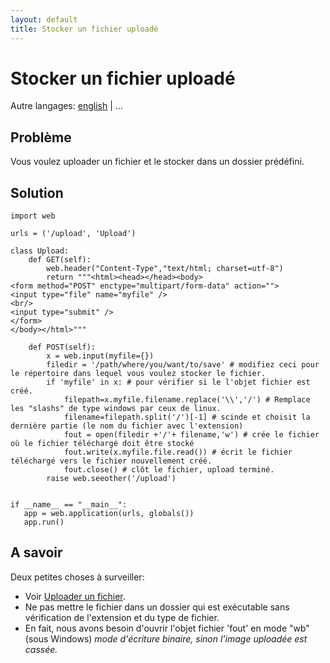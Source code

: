 ```yaml
---
layout: default
title: Stocker un fichier uploadé
---
```


# Stocker un fichier uploadé

Autre langages: [english](/../storeupload) | ...

## Problème

Vous voulez uploader un fichier et le stocker dans un dossier prédéfini.

## Solution

    import web
    
    urls = ('/upload', 'Upload')
    
    class Upload:
        def GET(self):
            web.header("Content-Type","text/html; charset=utf-8")
            return """<html><head></head><body>
    <form method="POST" enctype="multipart/form-data" action="">
    <input type="file" name="myfile" />
    <br/>
    <input type="submit" />
    </form>
    </body></html>"""
    
        def POST(self):
            x = web.input(myfile={})
            filedir = '/path/where/you/want/to/save' # modifiez ceci pour le répertoire dans lequel vous voulez stocker le fichier.
            if 'myfile' in x: # pour vérifier si le l'objet fichier est créé.
                filepath=x.myfile.filename.replace('\\','/') # Remplace les "slashs" de type windows par ceux de linux.
                filename=filepath.split('/')[-1] # scinde et choisit la dernière partie (le nom du fichier avec l'extension)
                fout = open(filedir +'/'+ filename,'w') # crée le fichier où le fichier téléchargé doit être stocké
                fout.write(x.myfile.file.read()) # écrit le fichier téléchargé vers le fichier nouvellement créé.
                fout.close() # clôt le fichier, upload terminé.
            raise web.seeother('/upload')


    if __name__ == "__main__":
       app = web.application(urls, globals()) 
       app.run()

## A savoir

Deux petites choses à surveiller:

* Voir [Uploader un fichier](/../fileupload/fr).
* Ne pas mettre le fichier dans un dossier qui est exécutable sans vérification de l'extension et du type de fichier.
* En fait, nous avons besoin d'ouvrir l'objet fichier 'fout' en mode "wb" (sous Windows) *mode d'écriture binaire, sinon l'image uploadée est cassée.*